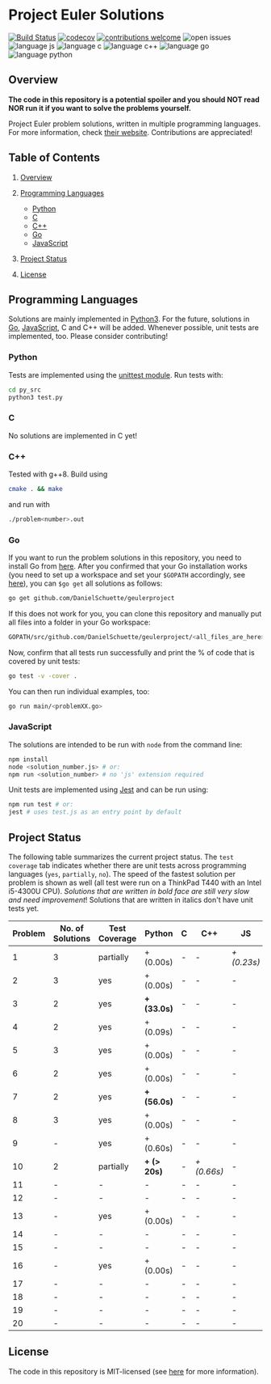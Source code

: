 # Project Euler Solutions

[![Build Status](https://travis-ci.org/PhilippSchuette/projecteuler.svg?branch=master)](https://travis-ci.org/PhilippSchuette/projecteuler) [![codecov](https://codecov.io/gh/PhilippSchuette/projecteuler/branch/master/graph/badge.svg)](https://codecov.io/gh/PhilippSchuette/projecteuler) [![contributions welcome](https://img.shields.io/badge/contributions-welcome-brightgreen.svg?style=flat)](https://github.com/dwyl/esta/issues) ![open issues](https://img.shields.io/github/issues/PhilippSchuette/projecteuler.svg?style=flat) ![language js](https://img.shields.io/badge/Language-JS-blue.svg) ![language c](https://img.shields.io/badge/Language-C-blue.svg) ![language c++](https://img.shields.io/badge/Language-C++-blue.svg) ![language go](https://img.shields.io/badge/Language-Go-blue.svg) ![language python](https://img.shields.io/badge/Language-Python-blue.svg)

## <a name="overview"></a> Overview

**The code in this repository is a potential spoiler and you should NOT read NOR run it if you want to solve the problems yourself.**

Project Euler problem solutions, written in multiple programming languages. For more information, check [their website](https://projecteuler.net/). Contributions are appreciated!

## <a name="toc"></a> Table of Contents

1. [Overview](#overview)

2. [Programming Languages](#langs)

    - [Python](#python)
    - [C](#c)
    - [C++](#cpp)
    - [Go](#go)
    - [JavaScript](#js)

3. [Project Status](#project-status)

4. [License](#license)

## <a name="langs"></a> Programming Languages

Solutions are mainly implemented in [Python3](https://www.python.org/). For the future, solutions in [Go](https://golang.org/), [JavaScript](https://www.javascript.com/), C and C++ will be added. Whenever possible, unit tests are implemented, too. Please consider contributing!

### <a name="python"></a> Python

Tests are implemented using the [unittest module](https://docs.python.org/3/library/unittest.html). Run tests with:

```bash
cd py_src
python3 test.py
```

### <a name="c"></a> C

No solutions are implemented in C yet!

### <a name="cpp"></a> C++

Tested with g++8. Build using

```bash
cmake . && make
```

and run with

```bash
./problem<number>.out
```

### <a name="go"></a> Go

If you want to run the problem solutions in this repository, you need to install Go from [here](https://golang.org/). After you confirmed that your Go installation works (you need to set up a workspace and set your `$GOPATH` accordingly, see [here](https://golang.org/doc/code.html)), you can `$go get` all solutions as follows:

```bash
go get github.com/DanielSchuette/geulerproject
```

If this does not work for you, you can clone this repository and manually put all files into a folder in your Go workspace:

```bash
GOPATH/src/github.com/DanielSchuette/geulerproject/<all_files_are_here>
```

Now, confirm that all tests run successfully and print the % of code that is covered by unit tests:

```bash
go test -v -cover .
```

You can then run individual examples, too:

```bash
go run main/<problemXX.go>
```

### <a name="js"></a> JavaScript

The solutions are intended to be run with `node` from the command line:

```bash
npm install
node <solution_number.js> # or:
npm run <solution_number> # no 'js' extension required
```

Unit tests are implemented using [Jest](https://jestjs.io/docs/en/getting-started.html) and can be run using:

```bash
npm run test # or:
jest # uses test.js as an entry point by default
```

## <a name="project-status"></a> Project Status

The following table summarizes the current project status. The `test coverage` tab indicates whether there are unit tests across programming languages (`yes`, `partially`, `no`). The speed of the fastest solution per problem is shown as well (all test were run on a ThinkPad T440 with an Intel i5-4300U CPU). *Solutions that are written in bold face are still very slow and need improvement*! Solutions that are written in italics don't have unit tests yet.

| Problem | No. of Solutions | Test Coverage |      Python | C |       C++ |        JS |    Go |
| ------- | ---------------- | ------------- | ----------- |---| --------- | --------- | ----- |
|       1 |                3 |     partially |  + (0.00s)  | - |      -    |*+ (0.23s)*| + (s) |
|       2 |                3 |           yes |  + (0.00s)  | - |      -    |    -      | + (s) |
|       3 |                2 |           yes |**+ (33.0s)**| - |      -    |    -      | + (s) |
|       4 |                2 |           yes |  + (0.09s)  | - |      -    |    -      | + (s) |
|       5 |                3 |           yes |  + (0.00s)  | - |      -    |    -      | + (s) |
|       6 |                2 |           yes |  + (0.00s)  | - |      -    |    -      | + (s) |
|       7 |                2 |           yes |**+ (56.0s)**| - |      -    |    -      | + (s) |
|       8 |                3 |           yes |  + (0.00s)  | - |      -    |    -      | + (s) |
|       9 |                - |           yes |  + (0.60s)  | - |      -    |    -      | + (s) |
|      10 |                2 |     partially |**+ (> 20s)**| - |*+ (0.66s)*|    -      | + (s) |
|      11 |                - |             - |     -       | - |      -    |    -      |    -  |
|      12 |                - |             - |     -       | - |      -    |    -      |    -  |
|      13 |                - |           yes |  + (0.00s)  | - |      -    |    -      |    -  |
|      14 |                - |             - |     -       | - |      -    |    -      |    -  |
|      15 |                - |             - |     -       | - |      -    |    -      |    -  |
|      16 |                - |           yes |  + (0.00s)  | - |      -    |    -      |    -  |
|      17 |                - |             - |     -       | - |      -    |    -      |    -  |
|      18 |                - |             - |     -       | - |      -    |    -      |    -  |
|      19 |                - |             - |     -       | - |      -    |    -      |    -  |
|      20 |                - |             - |     -       | - |      -    |    -      |    -  |


## <a name="license"></a> License

The code in this repository is MIT-licensed (see [here](./LICENSE.md) for more information).
